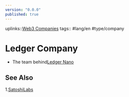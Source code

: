 ```yaml
---
version: "0.0.0"
published: true
---
```

uplinks::[Web3 Companies](./Web3%20Companies.md)
tags:: #lang/en #type/company 
# Ledger Company
- The team behind[Ledger Nano](./Ledger%20Nano.md)
## See Also
1.[SatoshiLabs](./SatoshiLabs.md)